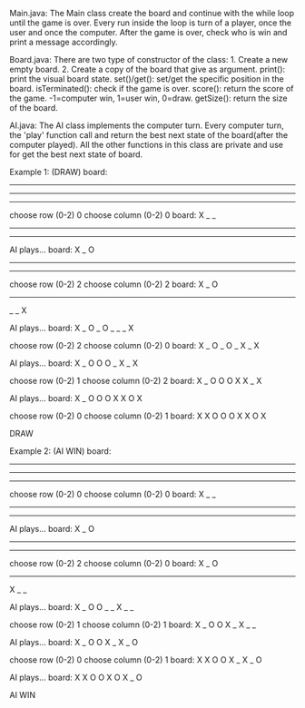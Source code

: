 Main.java:
The Main class create the board and continue with the while loop until the game is over.
Every run inside the loop is turn of a player, once the user and once the computer.
After the game is over, check who is win and print a message accordingly.

Board.java:
There are two type of constructor of the class:
    1. Create a new empty board.
    2. Create a copy of the board that give as argument.
print(): print the visual board state.
set()/get(): set/get the specific position in the board.
isTerminated(): check if the game is over.
score(): return the score of the game. -1=computer win, 1=user win, 0=draw.
getSize(): return the size of the board.

AI.java:
The AI class implements the computer turn.
Every computer turn, the 'play' function call and return the best next state of the board(after the computer played).
All the other functions in this class are private and use for get the best next state of board.


Example 1: (DRAW)
board:
_ _ _ 
_ _ _ 
_ _ _ 

choose row (0-2)
0
choose column (0-2)
0
board:
X _ _ 
_ _ _ 
_ _ _ 

AI plays...
board:
X _ O 
_ _ _ 
_ _ _ 

choose row (0-2)
2
choose column (0-2)
2
board:
X _ O 
_ _ _ 
_ _ X 

AI plays...
board:
X _ O 
_ O _ 
_ _ X 

choose row (0-2)
2
choose column (0-2)
0
board:
X _ O 
_ O _ 
X _ X 

AI plays...
board:
X _ O 
O O _ 
X _ X 

choose row (0-2)
1
choose column (0-2)
2
board:
X _ O 
O O X 
X _ X 

AI plays...
board:
X _ O 
O O X 
X O X 

choose row (0-2)
0
choose column (0-2)
1
board:
X X O 
O O X 
X O X 

DRAW


Example 2: (AI WIN)
board:
_ _ _ 
_ _ _ 
_ _ _ 

choose row (0-2)
0
choose column (0-2)
0
board:
X _ _ 
_ _ _ 
_ _ _ 

AI plays...
board:
X _ O 
_ _ _ 
_ _ _ 

choose row (0-2)
2
choose column (0-2)
0
board:
X _ O 
_ _ _ 
X _ _ 

AI plays...
board:
X _ O 
O _ _ 
X _ _ 

choose row (0-2)
1
choose column (0-2)
1
board:
X _ O 
O X _ 
X _ _ 

AI plays...
board:
X _ O 
O X _ 
X _ O 

choose row (0-2)
0
choose column (0-2)
1
board:
X X O 
O X _ 
X _ O 

AI plays...
board:
X X O 
O X O 
X _ O 

AI WIN